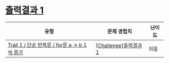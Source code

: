 # [출력결과 1](https://en.codetree.ai/trails/complete/curated-cards/challenge-reading-k201517)

|유형|문제 경험치|난이도|
|---|---|---|
|[Trail 1 / 단순 반복문 / for문 a → b 1씩 증가](https://www.codetree.ai/trail-info/novice-low/)|[[Challenge]출력결과 1](https://www.codetree.ai/trails/complete/curated-cards/challenge-reading-k201517/)|쉬움|

